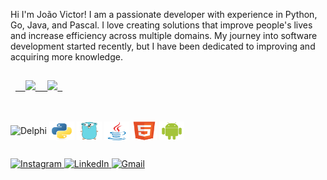 Hi I'm João Victor!
I am a passionate developer with experience in Python, Go, Java, and Pascal. I love creating solutions that improve people's lives and increase efficiency across multiple domains. My journey into software development started recently, but I have been dedicated to improving and acquiring more knowledge.

##

<div>
  <a href="https://github.com/joaovfcosta01">
    <img height="180em" src="https://github-readme-stats.vercel.app/api?username=joaovfcosta01&show_icons=true&theme=one_dark_pro&include_all_commits=true&count_private=true"/>
    <img height="180em" src="https://github-readme-stats.vercel.app/api/top-langs/?username=joaovfcosta01&layout=compact&langs_count=16&theme=one_dark_pro"/>
  </a>
</div>


##
<div style="display: inline_block"><br>
  <img align="center" alt="Delphi" height="30" width="40" src="https://cryptologos.cc/logos/pascal-pasc-logo.svg?v=033">
  <img align="center" alt="Python" height="30" width="40" src="https://raw.githubusercontent.com/devicons/devicon/master/icons/python/python-original.svg">
  <img align="center" alt="Go" height="30" width="40" src="https://raw.githubusercontent.com/devicons/devicon/master/icons/go/go-original.svg">
  <img align="center" alt="Java" height="30" width="40" src="https://raw.githubusercontent.com/devicons/devicon/master/icons/java/java-original.svg">
  <img align="center" alt="HTML" height="30" width="40" src="https://raw.githubusercontent.com/devicons/devicon/master/icons/html5/html5-original.svg">
  <img align="center" alt="Android" height="30" width="40" src="https://raw.githubusercontent.com/devicons/devicon/master/icons/android/android-original.svg">
</div>

##

<a href="https://www.instagram.com/victor__606?igsh=eWZmejllMmNpaTc2&utm_source=qr" target="_blank">
    <img src="https://img.shields.io/badge/Instagram-purple?style=for-the-badge&logo=instagram&logoColor=white" alt="Instagram">
</a>
<a href="https://www.linkedin.com/in/jo%C3%A3o-victor-ferreira-costa-821a7521b?utm_source=share&utm_campaign=share_via&utm_content=profile&utm_medium=ios_app" target="_blank">
    <img src="https://img.shields.io/badge/LinkedIn-blue?style=for-the-badge&logo=linkedin&logoColor=white" alt="LinkedIn">
</a>
<a href="mailto:joaovictor160405@gmail.com">
  <img src="https://img.shields.io/badge/Gmail-red?style=for-the-badge&logo=gmail&logoColor=white" alt="Gmail" style="border: none;">
</a>

